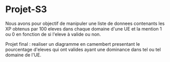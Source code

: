 # Projet-S3

Nous avons pour objectif de manipuler une liste de donnees contenants les XP obtenus par 100 eleves dans chaque domaine d'une UE et 
la mention 1 ou 0 en fonction de si l'eleve à valide ou non.

Projet final : realiser un diagramme en camembert presentant le pourcentage d'eleves qui ont valides ayant une dominance dans tel ou tel 
domaine de l'UE.
